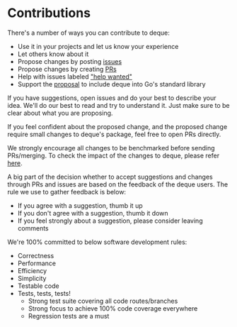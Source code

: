 # Contributions
There's a number of ways you can contribute to deque:

- Use it in your projects and let us know your experience
- Let others know about it
- Propose changes by posting [issues](https://github.com/ef-ds/deque/issues)
- Propose changes by creating [PRs](https://github.com/ef-ds/deque/pulls)
- Help with issues labeled ["help wanted"](https://github.com/ef-ds/deque/labels/help%20wanted)
- Support the [proposal](https://github.com/golang/go/issues/27935) to include deque into Go's standard library

If you have suggestions, open issues and do your best to describe your idea. We'll do our best to read and try to understand it. Just make sure to be clear about what you are proposing.

If you feel confident about the proposed change, and the proposed change require small changes to deque's package, feel free to open PRs directly.

We strongly encourage all changes to be benchmarked before sending PRs/merging. To check the impact of the changes to deque, please refer [here](UPDATING_DEQUE.md).

A big part of the decision whether to accept suggestions and changes through PRs and issues are based on the feedback of the deque users. The rule we use to gather feedback is below:
- If you agree with a suggestion, thumb it up
- If you don't agree with a suggestion, thumb it down
- If you feel strongly about a suggestion, please consider leaving comments

We're 100% committed to below software development rules:

- Correctness
- Performance
- Efficiency
- Simplicity
- Testable code
- Tests, tests, tests!
  - Strong test suite covering all code routes/branches
  - Strong focus to achieve 100% code coverage everywhere
  - Regression tests are a must
